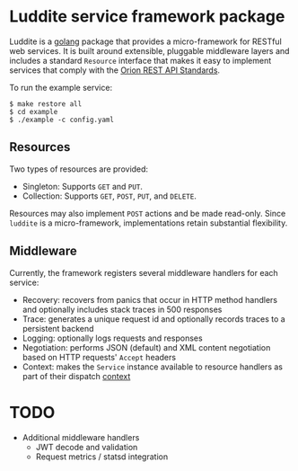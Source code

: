 # Luddite service framework package

Luddite is a [golang][golang] package that provides a micro-framework
for RESTful web services.  It is built around extensible, pluggable
middleware layers and includes a standard `Resource` interface that
makes it easy to implement services that comply with the
[Orion REST API Standards][apistds].

[golang]: http://golang.org/
[apistds]: https://github.com/SpirentOrion/orion-docs/blob/master/api/api-standards.md

To run the example service:

    $ make restore all
    $ cd example
    $ ./example -c config.yaml

## Resources

Two types of resources are provided:

* Singleton: Supports `GET` and `PUT`.
* Collection: Supports `GET`, `POST`, `PUT`, and `DELETE`.

Resources may also implement `POST` actions and be made read-only.
Since `luddite` is a micro-framework, implementations retain
substantial flexibility.

## Middleware

Currently, the framework registers several middleware handlers for
each service:

* Recovery: recovers from panics that occur in HTTP method handlers
  and optionally includes stack traces in 500 responses
* Trace: generates a unique request id and optionally records traces
  to a persistent backend
* Logging: optionally logs requests and responses
* Negotiation: performs JSON (default) and XML content negotiation
  based on HTTP requests' `Accept` headers
* Context: makes the `Service` instance available to resource handlers
  as part of their dispatch [context][context]

[context]: http://blog.golang.org/context

# TODO

* Additional middleware handlers
  * JWT decode and validation
  * Request metrics / statsd integration
